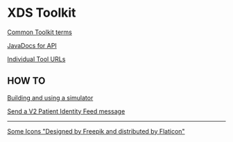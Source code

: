 # XDS Toolkit #

<a href="faq/toolkitterms.html" target="_blank">Common Toolkit terms</a>

<a href="../javadoc/index.html" target="_blank">JavaDocs for API</a>

<a href="tools/toolurls.html" target="_blank">Individual Tool URLs</a>

## HOW TO

<a href="howto/pnrtosim.html" target="_blank">Building and using a simulator</a>

<a href="howto/pif.html" target="_blank">Send a V2 Patient Identity Feed message</a>


<hr />

<a href="http://www.flaticon.com/packs/free-basic-ui-elements">Some Icons "Designed by Freepik and distributed by Flaticon"</a>